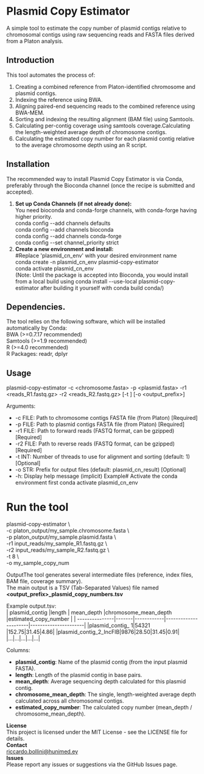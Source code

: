 # Plasmid Copy Estimator
A simple tool to estimate the copy number of plasmid contigs relative to chromosomal contigs using raw sequencing reads and FASTA files derived from a Platon analysis.
## Introduction
This tool automates the process of:<br>
1) Creating a combined reference from Platon-identified chromosome and plasmid contigs.<br>
2) Indexing the reference using BWA.<br>
3) Aligning paired-end sequencing reads to the combined reference using BWA-MEM.<br>
4) Sorting and indexing the resulting alignment (BAM file) using Samtools.<br>
5) Calculating per-contig coverage using samtools coverage.Calculating the length-weighted average depth of chromosome contigs.<br>
6) Calculating the estimated copy number for each plasmid contig relative to the average chromosome depth using an R script.<br>
## Installation<br>
The recommended way to install Plasmid Copy Estimator is via Conda, preferably through the Bioconda channel (once the recipe is submitted and accepted).<br>
1) **Set up Conda Channels (if not already done):**<br>
You need bioconda and conda-forge channels, with conda-forge having higher priority.<br>
conda config --add channels defaults<br>
conda config --add channels bioconda<br>
conda config --add channels conda-forge<br>
conda config --set channel_priority strict<br>
2) **Create a new environment and install:**<br>
#Replace 'plasmid_cn_env' with your desired environment name<br>
conda create -n plasmid_cn_env plasmid-copy-estimator<br>
conda activate plasmid_cn_env<br>
(Note: Until the package is accepted into Bioconda, you would install from a local build using conda install --use-local plasmid-copy-estimator after building it yourself with conda build conda/)<br>
## Dependencies. <br>
The tool relies on the following software, which will be installed automatically by Conda:<br>
BWA (>=0.7.17 recommended)<br>
Samtools (>=1.9 recommended)<br>
R (>=4.0 recommended)<br>
R Packages: readr, dplyr<br>
## Usage<br>
plasmid-copy-estimator -c <chromosome.fasta> -p <plasmid.fasta> -r1 <reads_R1.fastq.gz> -r2 <reads_R2.fastq.gz> [-t <threads>] [-o <output_prefix>]

Arguments: <br>
* -c FILE: Path to chromosome contigs FASTA file (from Platon) [Required] <br>
* -p FILE: Path to plasmid contigs FASTA file (from Platon) [Required] <br>
* -r1 FILE: Path to forward reads (FASTQ format, can be gzipped) [Required] <br>
* -r2 FILE: Path to reverse reads (FASTQ format, can be gzipped) [Required] <br>
* -t INT: Number of threads to use for alignment and sorting (default: 1) [Optional] <br>
* -o STR: Prefix for output files (default: plasmid_cn_result) [Optional] <br>
* -h: Display help message (implicit) Example# Activate the conda environment first conda activate plasmid_cn_env

# Run the tool
plasmid-copy-estimator \ <br>
  -c platon_output/my_sample.chromosome.fasta \ <br>
  -p platon_output/my_sample.plasmid.fasta \ <br>
  -r1 input_reads/my_sample_R1.fastq.gz \ <br>
  -r2 input_reads/my_sample_R2.fastq.gz \ <br>
  -t 8 \ <br>
  -o my_sample_copy_num

OutputThe tool generates several intermediate files (reference, index files, BAM file, coverage summary). <br>
The main output is a TSV (Tab-Separated Values) file named **<output_prefix>_plasmid_copy_numbers.tsv**

Example output.tsv: <br>
| plasmid_contig |length | mean_depth |chromosome_mean_depth |estimated_copy_number |
| ---------------|-------|------------|----------------------|----------------------|
|plasmid_contig_ 1|54321 |152.75|31.45|4.86|
|plasmid_contig_2_IncFIB|9876|28.50|31.45|0.91|
|...|...|...|...|...| 

Columns: <br>
* **plasmid_contig**: Name of the plasmid contig (from the input plasmid FASTA).<br>
* **length**: Length of the plasmid contig in base pairs.<br>
* **mean_depth**: Average sequencing depth calculated for this plasmid contig.<br>
* **chromosome_mean_depth**: The single, length-weighted average depth calculated across all chromosomal contigs.<br>
* **estimated_copy_number**: The calculated copy number (mean_depth / chromosome_mean_depth).<br>

**License**<br>
This project is licensed under the MIT License - see the LICENSE file for details.<br>
**Contact** <br>
riccardo.bollini@hunimed.ey <br>
**Issues**<br>
Please report any issues or suggestions via the GitHub Issues page.<br>